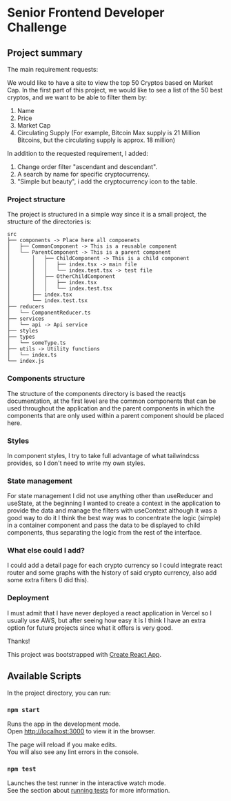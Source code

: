 # Senior Frontend Developer Challenge

## Project summary

The main requirement requests:

We would like to have a site to view the top 50 Cryptos based on Market Cap. In the first part of this project, we would like to see a list of the 50 best cryptos, and we want to be able to filter them by:

1. Name
2. Price
3. Market Cap
4. Circulating Supply (For example, Bitcoin Max supply is 21 Million Bitcoins, but the circulating supply is approx. 18 million)

In addition to the requested requirement, I added:

1. Change order filter "ascendant and descendant".
2. A search by name for specific cryptocurrency.
3. "Simple but beauty", i add the cryptocurrency icon to the table.

### Project structure

The project is structured in a simple way since it is a small project, the structure of the directories is: 

```
src
├── components -> Place here all compoenets
│   ├── CommonComponent -> This is a reusable component
│   └── ParentComponent -> This is a parent component       
│       │   ├── ChildComponent -> This is a child component
│       │   │   ├── index.tsx -> main file
│       │   │   └── index.test.tsx -> test file
│       │   ├── OtherChildComponent
│       │   │   ├── index.tsx
│       │   │   └── index.test.tsx
│       ├── index.tsx
│       └── index.test.tsx
├── reducers
│   └── ComponentReducer.ts
├── services
│   └── api -> Api service
├── styles
├── types
│   └── someType.ts
├── utils -> Utility functions
│   └── index.ts
└── index.js
```
### Components structure
The structure of the components directory is based the reactjs documentation, at the first level are the common components that can be used throughout the application and the parent components in which the components that are only used within a parent component should be placed here. 
### Styles
In component styles, I try to take full advantage of what tailwindcss provides, so I don't need to write my own styles.

### State management
For state management I did not use anything other than useReducer and useState, at the beginning I wanted to create a context in the application to provide the data and manage the filters with useContext although it was a good way to do it I think the best way was to concentrate the logic (simple) in a container component and pass the data to be displayed to child components, thus separating the logic from the rest of the interface.

### What else could I add?
I could add a detail page for each crypto currency so I could integrate react router and some graphs with the history of said crypto currency, also add some extra filters (I did this).

### Deployment
I must admit that I have never deployed a react application in Vercel so I usually use AWS, but after seeing how easy it is I think I have an extra option for future projects since what it offers is very good.

Thanks!

This project was bootstrapped with [Create React App](https://github.com/facebook/create-react-app).

## Available Scripts

In the project directory, you can run:

### `npm start`

Runs the app in the development mode.\
Open [http://localhost:3000](http://localhost:3000) to view it in the browser.

The page will reload if you make edits.\
You will also see any lint errors in the console.

### `npm test`

Launches the test runner in the interactive watch mode.\
See the section about [running tests](https://facebook.github.io/create-react-app/docs/running-tests) for more information.
